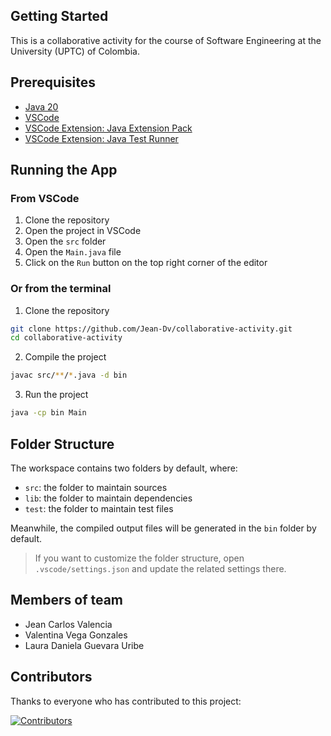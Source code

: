 ## Getting Started

This is a collaborative activity for the course of Software Engineering at the University (UPTC) of Colombia.

## Prerequisites

- [Java 20](https://www.oracle.com/java/technologies/javase-downloads.html)
- [VSCode](https://code.visualstudio.com/download)
- [VSCode Extension: Java Extension Pack](https://marketplace.visualstudio.com/items?itemName=vscjava.vscode-java-pack)
- [VSCode Extension: Java Test Runner](https://marketplace.visualstudio.com/items?itemName=vscjava.vscode-junit5-test-runner)

## Running the App

### From VSCode

1. Clone the repository
2. Open the project in VSCode
3. Open the `src` folder
4. Open the `Main.java` file
5. Click on the `Run` button on the top right corner of the editor

### Or from the terminal

1. Clone the repository

```bash
git clone https://github.com/Jean-Dv/collaborative-activity.git
cd collaborative-activity
```

2. Compile the project

```bash
javac src/**/*.java -d bin
```

3. Run the project

```bash
java -cp bin Main
```


## Folder Structure

The workspace contains two folders by default, where:

- `src`: the folder to maintain sources
- `lib`: the folder to maintain dependencies
- `test`: the folder to maintain test files

Meanwhile, the compiled output files will be generated in the `bin` folder by default.

> If you want to customize the folder structure, open `.vscode/settings.json` and update the related settings there.

## Members of team

- Jean Carlos Valencia
- Valentina Vega Gonzales
- Laura Daniela Guevara Uribe

## Contributors 
Thanks to everyone who has contributed to this project:

[![Contributors](https://contrib.rocks/image?repo=Jean-Dv/collaborative-activity)](https://github.com/Jean-Dv/collaborative-activity/graphs/contributors)